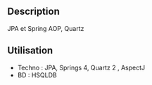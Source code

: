 
## Description
JPA et Spring
AOP, Quartz

## Utilisation
* Techno : JPA, Springs 4, Quartz 2 , AspectJ
* BD : HSQLDB 
